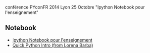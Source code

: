 conférence PYconFR 2014 Lyon 25 Octobre
"Ipython Notebook pour l'enseignement"

Notebook
--------

* [Ipython Notebook pour l'enseignement](http://nbviewer.ipython.org/urls/github.com/mbuffat/PYconFR2014/PYconFR2014.ipynb)
* [Quick Python Intro (from Lorena Barba)](http://nbviewer.ipython.org/urls/github.com/barbagroup/CFDPython/blob/master/lessons/00_Quick_Python_Intro.ipynb)

